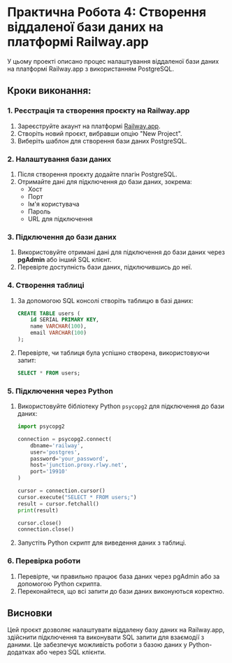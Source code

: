# Практична Робота 4: Створення віддаленої бази даних на платформі Railway.app

У цьому проекті описано процес налаштування віддаленої бази даних на платформі Railway.app з використанням PostgreSQL.

## Кроки виконання:

### 1. Реєстрація та створення проєкту на Railway.app
1. Зареєструйте акаунт на платформі [Railway.app](https://railway.app/).
2. Створіть новий проєкт, вибравши опцію "New Project".
3. Виберіть шаблон для створення бази даних PostgreSQL.

### 2. Налаштування бази даних
1. Після створення проєкту додайте плагін PostgreSQL.
2. Отримайте дані для підключення до бази даних, зокрема:
   - Хост
   - Порт
   - Ім'я користувача
   - Пароль
   - URL для підключення

### 3. Підключення до бази даних
1. Використовуйте отримані дані для підключення до бази даних через **pgAdmin** або інший SQL клієнт.
2. Перевірте доступність бази даних, підключившись до неї.

### 4. Створення таблиці
1. За допомогою SQL консолі створіть таблицю в базі даних:
   ```sql
   CREATE TABLE users (
       id SERIAL PRIMARY KEY,
       name VARCHAR(100),
       email VARCHAR(100)
   );
   ```
2. Перевірте, чи таблиця була успішно створена, використовуючи запит:
   ```sql
   SELECT * FROM users;
   ```

### 5. Підключення через Python
1. Використовуйте бібліотеку Python `psycopg2` для підключення до бази даних:
   ```python
   import psycopg2

   connection = psycopg2.connect(
       dbname='railway',
       user='postgres',
       password='your_password',
       host='junction.proxy.rlwy.net',
       port='19910'
   )

   cursor = connection.cursor()
   cursor.execute("SELECT * FROM users;")
   result = cursor.fetchall()
   print(result)

   cursor.close()
   connection.close()
   ```
2. Запустіть Python скрипт для виведення даних з таблиці.

### 6. Перевірка роботи
1. Перевірте, чи правильно працює база даних через pgAdmin або за допомогою Python скрипта.
2. Переконайтеся, що всі запити до бази даних виконуються коректно.

## Висновки
Цей проєкт дозволяє налаштувати віддалену базу даних на Railway.app, здійснити підключення та виконувати SQL запити для взаємодії з даними. Це забезпечує можливість роботи з базою даних у Python-додатках або через SQL клієнти.